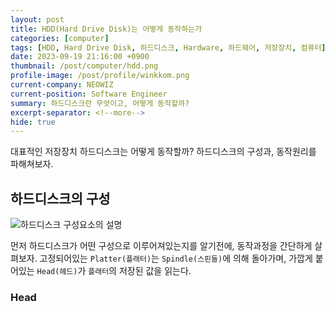 ```yaml
---
layout: post
title: HDD(Hard Drive Disk)는 어떻게 동작하는가
categories: [computer]
tags: [HDD, Hard Drive Disk, 하드디스크, Hardware, 하드웨어, 저장장치, 컴퓨터]
date: 2023-09-19 21:16:00 +0900
thumbnail: /post/computer/hdd.png
profile-image: /post/profile/winkkom.png
current-company: NEOWIZ
current-position: Software Engineer
summary: 하드디스크란 무엇이고, 어떻게 동작할까?
excerpt-separator: <!--more-->
hide: true
---
```

대표적인 저장장치 하드디스크는 어떻게 동작할까?
하드디스크의 구성과, 동작원리를 파해쳐보자.
<!--more-->

## 하드디스크의 구성

![하드디스크 구성요소의 설명](/post/computer/hdd_consist_of.png)

먼저 하드디스크가 어떤 구성으로 이루어져있는지를 알기전에, 동작과정을 간단하게 살펴보자.
고정되어있는 `Platter(플래터)`는 `Spindle(스핀들)`에 의해 돌아가며, 가깝게 붙어있는 `Head(헤드)`가 `플래터`의 저장된 값을 읽는다.

### Head 

